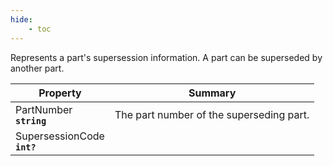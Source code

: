 ```yaml
---
hide:
    - toc
---
```

Represents a part's supersession information. A part can be superseded by another part.

| Property | Summary |
|----------|---------|
| PartNumber <div><strong>``string``</strong></div> | The part number of the superseding part. |
| SupersessionCode <div><strong>``int?``</strong></div> |  |

